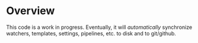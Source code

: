 # Overview
This code is a work in progress. Eventually, it will _automatically_ synchronize watchers, templates, settings, pipelines, etc. to disk and to git/github. 
